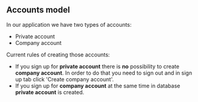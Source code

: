 ## Accounts model

In our application we have two types of accounts:

* Private account
* Company account

Current rules of creating those accounts:

* If you sign up for **private account** there is **no** possibility to create **company account**. In order to do that you need to sign out and in sign up tab click 'Create company account'.
* If you sign up for **company account** at the same time in database **private account** is created.
